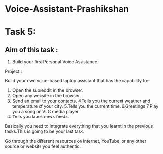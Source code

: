 # Voice-Assistant-Prashikshan

# Task 5:

## Aim of this task :

1) Build your first Personal Voice Assistance.

Project  :

Build your own voice-based laptop assistant that has the capability to:-

1. Open the subreddit in the browser.
2. Open any website in the browser.
3. Send an email to your contacts.
4.Tells you the current weather and temperature of your city.
5.Tells you the current time.
6.Greetings
7.Play you a song on VLC media player
8. Tells you latest news feeds.

Basically you need to integrate everything that you learnt in the previous tasks.This is going to be your last task.

Go through the different resources on internet,  YouTube, or any other source or website you feel authentic. 


